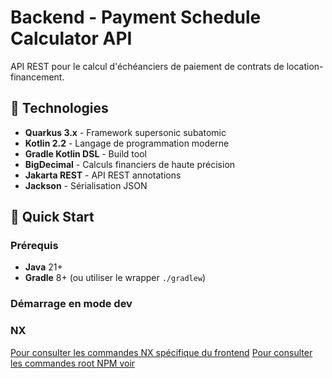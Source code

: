 # Backend - Payment Schedule Calculator API

API REST pour le calcul d'échéanciers de paiement de contrats de location-financement.

## 🚀 Technologies

- **Quarkus 3.x** - Framework supersonic subatomic
- **Kotlin 2.2** - Langage de programmation moderne
- **Gradle Kotlin DSL** - Build tool
- **BigDecimal** - Calculs financiers de haute précision
- **Jakarta REST** - API REST annotations
- **Jackson** - Sérialisation JSON

## 🎯 Quick Start

### Prérequis

- **Java** 21+
- **Gradle** 8+ (ou utiliser le wrapper `./gradlew`)

### Démarrage en mode dev

### NX

[Pour consulter les commandes NX spécifique du frontend](./project.json)
[Pour consulter les commandes root NPM voir](../nx.json)
